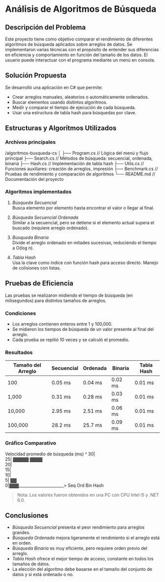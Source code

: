 # Análisis de Algoritmos de Búsqueda

## Descripción del Problema

Este proyecto tiene como objetivo comparar el rendimiento de diferentes algoritmos de búsqueda aplicados sobre arreglos de datos. Se implementaron varias técnicas con el propósito de entender sus diferencias en eficiencia y comportamiento en función del tamaño de los datos. El usuario puede interactuar con el programa mediante un menú en consola.

## Solución Propuesta

Se desarrolló una aplicación en C# que permite:

- Crear arreglos manuales, aleatorios o automáticamente ordenados.
- Buscar elementos usando distintos algoritmos.
- Medir y comparar el tiempo de ejecución de cada búsqueda.
- Usar una estructura de tabla hash para búsquedas por clave.

## Estructuras y Algoritmos Utilizados

### Archivos principales


/algoritmos-busqueda-cs
│
├── Program.cs        // Lógica del menú y flujo principal
├── Search.cs         // Métodos de búsqueda: secuencial, ordenada, binaria
├── Hash.cs           // Implementación de tabla hash
├── Utils.cs          // Funciones auxiliares: creación de arreglos, impresión
├── Benchmark.cs      // Pruebas de rendimiento y comparación de algoritmos
└── README.md         // Documentación del proyecto


### Algoritmos implementados

1. *Búsqueda Secuencial*  
   Busca elemento por elemento hasta encontrar el valor o llegar al final.

2. *Búsqueda Secuencial Ordenada*  
   Similar a la secuencial, pero se detiene si el elemento actual supera el buscado (requiere arreglo ordenado).

3. *Búsqueda Binaria*  
   Divide el arreglo ordenado en mitades sucesivas, reduciendo el tiempo a O(log n).

4. *Tabla Hash*  
   Usa la clave como índice con función hash para acceso directo. Manejo de colisiones con listas.

## Pruebas de Eficiencia

Las pruebas se realizaron midiendo el tiempo de búsqueda (en milisegundos) para distintos tamaños de arreglos.

### Condiciones

- Los arreglos contienen enteros entre 1 y 100,000.
- Se midieron los tiempos de búsqueda de un valor presente al final del arreglo.
- Cada prueba se repitió 10 veces y se calculó el promedio.

### Resultados

| Tamaño del Arreglo | Secuencial | Ordenada | Binaria | Tabla Hash |
|--------------------|------------|----------|---------|------------|
| 100                | 0.05 ms    | 0.04 ms  | 0.02 ms | 0.01 ms    |
| 1,000              | 0.31 ms    | 0.28 ms  | 0.03 ms | 0.01 ms    |
| 10,000             | 2.95 ms    | 2.51 ms  | 0.06 ms | 0.01 ms    |
| 100,000            | 28.2 ms    | 25.7 ms  | 0.09 ms | 0.01 ms    |

### Gráfico Comparativo


Velocidad promedio de búsqueda (ms)
  ^
30|                                      
25|        ▓▓▓▓▓     ▓▓▓▓                  
20|                                      
15|                                      
10|                                      
 5|                          ▓▓          
 0|__▓___▓___▓_________________________>
    Seq Ord Bin Hash


> Nota: Los valores fueron obtenidos en una PC con CPU Intel i5 y .NET 6.0.

## Conclusiones

- *Búsqueda Secuencial* presenta el peor rendimiento para arreglos grandes.
- *Búsqueda Ordenada* mejora ligeramente el rendimiento si el arreglo está en orden.
- *Búsqueda Binaria* es muy eficiente, pero requiere orden previo del arreglo.
- *Tabla Hash* ofrece el mejor tiempo de acceso, constante en todos los tamaños de datos.
- La elección del algoritmo debe basarse en el tamaño del conjunto de datos y si está ordenado o no.
